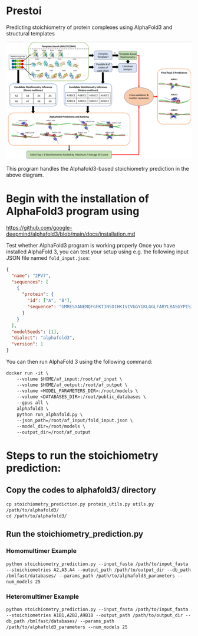 # Prestoi
Predicting stoichiometry of protein complexes using AlphaFold3 and structural templates

![Program overview](images/test.png)

This program handles the Alphafold3-based stoichiometry prediction in the above diagram.

# Begin with the installation of AlphaFold3 program using 
https://github.com/google-deepmind/alphafold3/blob/main/docs/installation.md

Test whether AlphaFold3 program is working properly
Once you have installed AlphaFold 3, you can test your setup using e.g. the
following input JSON file named `fold_input.json`:

```json
{
  "name": "2PV7",
  "sequences": [
    {
      "protein": {
        "id": ["A", "B"],
        "sequence": "GMRESYANENQFGFKTINSDIHKIVIVGGYGKLGGLFARYLRASGYPISILDREDWAVAESILANADVVIVSVPINLTLETIERLKPYLTENMLLADLTSVKREPLAKMLEVHTGAVLGLHPMFGADIASMAKQVVVRCDGRFPERYEWLLEQIQIWGAKIYQTNATEHDHNMTYIQALRHFSTFANGLHLSKQPINLANLLALSSPIYRLELAMIGRLFAQDAELYADIIMDKSENLAVIETLKQTYDEALTFFENNDRQGFIDAFHKVRDWFGDYSEQFLKESRQLLQQANDLKQG"
      }
    }
  ],
  "modelSeeds": [1],
  "dialect": "alphafold3",
  "version": 1
}
```

You can then run AlphaFold 3 using the following command:

```
docker run -it \
    --volume $HOME/af_input:/root/af_input \
    --volume $HOME/af_output:/root/af_output \
    --volume <MODEL_PARAMETERS_DIR>:/root/models \
    --volume <DATABASES_DIR>:/root/public_databases \
    --gpus all \
    alphafold3 \
    python run_alphafold.py \
    --json_path=/root/af_input/fold_input.json \
    --model_dir=/root/models \
    --output_dir=/root/af_output
```

# Steps to run the stoichiometry prediction:
## Copy the codes to alphafold3/ directory
  ```
  cp stoichiometry_prediction.py protein_utils.py utils.py /path/to/alphafold3/
  cd /path/to/alphafold3/
  ```
## Run the stoichiometry_prediction.py
### Homomultimer Example
```
python stoichiometry_prediction.py --input_fasta /path/to/input_fasta --stoichiometries A2,A3,A4 --output_path /path/to/output_dir --db_path /bmlfast/databases/ --params_path /path/to/alphafold3_parameters --num_models 25
```
### Heteromultimer Example
```
python stoichiometry_prediction.py --input_fasta /path/to/input_fasta --stoichiometries A1B1,A2B2,A9B18 --output_path /path/to/output_dir --db_path /bmlfast/databases/ --params_path /path/to/alphafold3_parameters --num_models 25
```



